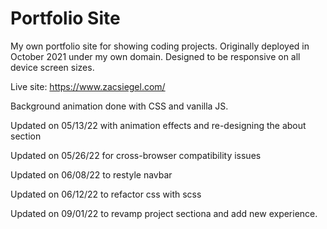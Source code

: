 # Portfolio Site

My own portfolio site for showing coding projects. Originally deployed in October 2021 under my own domain. Designed to be responsive on all device screen sizes.

Live site: https://www.zacsiegel.com/

Background animation done with CSS and vanilla JS.

Updated on 05/13/22 with animation effects and re-designing the about section

Updated on 05/26/22 for cross-browser compatibility issues

Updated on 06/08/22 to restyle navbar

Updated on 06/12/22 to refactor css with scss

Updated on 09/01/22 to revamp project sectiona and add new experience.
